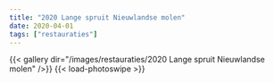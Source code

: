 ```yaml
---
title: "2020 Lange spruit Nieuwlandse molen"
date: 2020-04-01
tags: ["restauraties"]
---
```


{{< gallery dir="/images/restauraties/2020 Lange spruit Nieuwlandse molen" />}}
{{< load-photoswipe >}}
